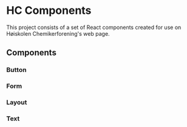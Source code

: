 # HC Components

This project consists of a set of React components created for use on Høiskolen Chemikerforening's web page.


## Components

### Button


### Form


### Layout

### Text

